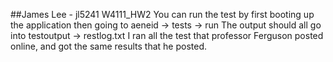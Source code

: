 ##James Lee - jl5241
W4111_HW2
You can run the test by first booting up the application then
going to aeneid -> tests -> run
The output should all go into testoutput -> restlog.txt
I ran all the test that professor Ferguson posted online, and got the same results that he posted.



